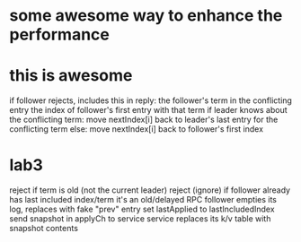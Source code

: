 # some awesome way to enhance the performance
# this is awesome
if follower rejects, includes this in reply:
    the follower's term in the conflicting entry
    the index of follower's first entry with that term
  if leader knows about the conflicting term:
    move nextIndex[i] back to leader's last entry for the conflicting term
  else:
    move nextIndex[i] back to follower's first index

# lab3
reject if term is old (not the current leader)
  reject (ignore) if follower already has last included index/term
    it's an old/delayed RPC
  follower empties its log, replaces with fake "prev" entry
  set lastApplied to lastIncludedIndex
  send snapshot in applyCh to service
  service replaces its k/v table with snapshot contents
